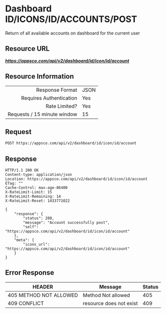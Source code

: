# Dashboard ID/ICONS/ID/ACCOUNTS/POST

Return of all available accounts on dashboard for the current user

## Resource URL

___https://appsco.com/api/v2/dashboard/id/icon/id/account___

## Resource Information

|                               |               |
|------------------------------:|---------------|
|Response Format                |JSON           |
|Requires Authentication        |Yes            |
|Rate Limited?                  |Yes            |
|Requests / 15 minute window    |15             |


## Request

```.bash
POST https://appsco.com/api/v2/dashboard/id/icon/id/account
```

## Response

```.http
HTTP/1.1 200 OK
Content-type: application/json
Location: https://appsco.com/api/v2/dashboard/id/icon/id/account
ETag: ""
Cache-Control: max-age-86400
X-RateLimit-Limit: 15
X-RateLimit-Remaining: 14
X-RateLimit-Reset: 1433771022

{
    "response": {
        "status": 200,
        "message": "Account successfully post",
        "self": "https://appsco.com/api/v2/dashboard/id/icon/id/account"
    },
    "meta": {
        "icons_url": "https://appsco.com/api/v2/dashboard/id/icon/id/account"
    }
}

```

## Error Response

|HEADER                         |Message                        |Status         |
|-------------------------------|-------------------------------|---------------|
|405 METHOD NOT ALLOWED         |Method Not allowed             |405            |
|409 CONFLICT                   |resource does not exist        |409            |